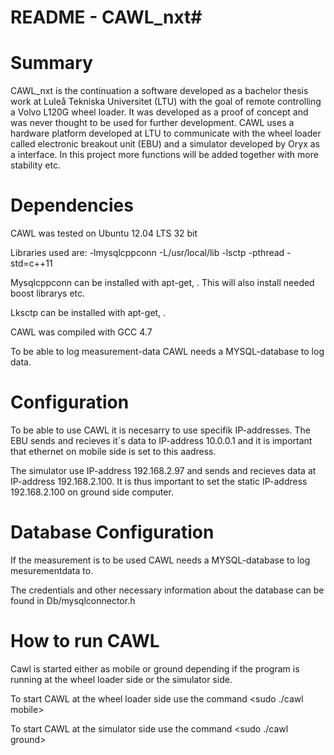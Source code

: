 # README - CAWL_nxt#
 
# Summary #

CAWL_nxt is the continuation a software developed as a bachelor thesis work at Luleå Tekniska Universitet (LTU) with the goal of remote controlling a Volvo L120G wheel loader. It was developed as a proof of concept and was never thought to be used for further development. CAWL uses a hardware platform developed at LTU to communicate with the wheel loader called electronic breakout unit (EBU) and a simulator developed by Oryx as a interface.
In this project more functions will be added together with more stability etc. 


# Dependencies #

CAWL was tested on Ubuntu 12.04 LTS 32 bit

Libraries used are:
-lmysqlcppconn
-L/usr/local/lib -lsctp 
-pthread
-std=c++11

Mysqlcppconn can be installed with apt-get, <sudo apt-get install  libmysqlcppconn-dev>. This will also install needed boost librarys etc.

Lksctp can be installed with apt-get, <sudo apt-get install libsctp-dev lksctp-tools>.

CAWL was compiled with GCC 4.7

To be able to log measurement-data CAWL needs a MYSQL-database to log data.


# Configuration #

To be able to use CAWL it is necesarry to use specifik IP-addresses. The EBU sends and recieves it´s data to IP-address 10.0.0.1 and it is important that ethernet on mobile side is set to this aadress.

The simulator use IP-address 192.168.2.97 and sends and recieves data at IP-address 192.168.2.100. It is thus important to set the static IP-address 192.168.2.100 on ground side computer.


# Database Configuration #

If the measurement is to be used CAWL needs a MYSQL-database to log mesurementdata to.

The credentials and other necessary information about the database can be found in Db/mysqlconnector.h


# How to run CAWL #

Cawl is started either as mobile or ground depending if the program is running at the wheel loader side or the simulator side.

To start CAWL at the wheel loader side use the command <sudo ./cawl mobile>

To start CAWL at the simulator side use the command <sudo ./cawl ground>